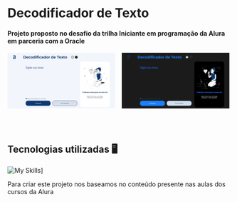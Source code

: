 # Decodificador de Texto
#### Projeto proposto no desafio da trilha Iniciante em programação da Alura em parceria com a Oracle

<div style="display:flex; gap:3%;">
  <img width="48%" src="./assets/imgs/imgs-git/decodficador-tema-claro.jpg">
  <img width="48%" src="./assets/imgs/imgs-git/decodficador-tema-escuro.jpg">
</div>

<br><br>

## Tecnologias utilizadas 🖥️
![My Skills](https://skillicons.dev/icons?i=html,css,js)]

Para criar este projeto nos baseamos no conteúdo presente nas aulas dos cursos da Alura

